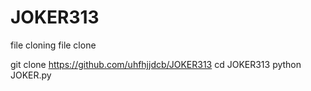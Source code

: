 # JOKER313
file cloning 
file clone 



git clone https://github.com/uhfhjjdcb/JOKER313
cd JOKER313
python JOKER.py
